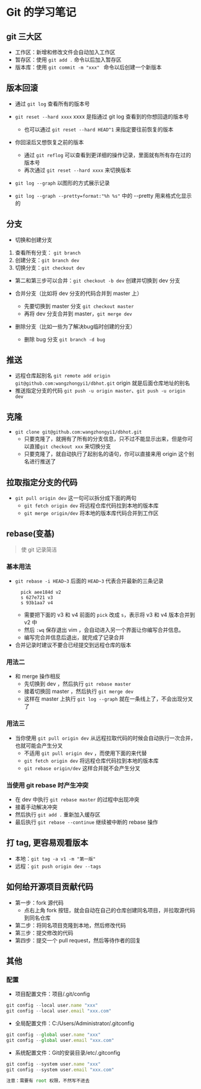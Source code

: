 # Git 的学习笔记

## git 三大区
- 工作区：新增和修改文件会自动加入工作区
- 暂存区：使用 `git add .` 命令以后加入暂存区
- 版本库：使用 `git commit -m "xxx" ` 命令以后创建一个新版本

## 版本回滚
- 通过 `git log` 查看所有的版本号
- `git reset --hard xxxx` xxxx 是指通过 git log 查看到的你想回退的版本号
  + 也可以通过 `git reset --hard HEAD^1` 来指定要往前恢复的版本
  
- 你回滚后又想恢复之前的版本
  + 通过 `git reflog` 可以查看到更详细的操作记录，里面就有所有存在过的版本号
  + 再次通过 `git reset --hard xxxx` 来切换版本
- `git log --graph` 以图形的方式展示记录
- `git log --graph --pretty=format:"%h %s"` 中的 --pretty 用来格式化显示的

## 分支
- 切换和创建分支
1. 查看所有分支： `git branch` 
2. 创建分支：`git branch dev`
3. 切换分支：`git checkout dev`
  + 第二和第三步可以合并：`git checkout -b dev` 创建并切换到 dev 分支

- 合并分支（比如将 dev 分支的代码合并到 master 上）
  + 先要切换到 master 分支 `git checkout master`
  + 再将 dev 分支合并到 master，`git merge dev`

- 删除分支（比如一些为了解决bug临时创建的分支）
  + 删除 bug 分支 `git branch -d bug`

## 推送
- 远程仓库起别名 `git remote add origin git@github.com:wangzhongyi1/dbhot.git` origin 就是后面仓库地址的别名
- 推送指定分支的代码 `git push -u origin master`、`git push -u origin dev`

## 克隆
- `git clone git@github.com:wangzhongyi1/dbhot.git`
  + 只要克隆了，就拥有了所有的分支信息，只不过不能显示出来，但是你可以直接`git checkout xxx` 来切换分支
  + 只要克隆了，就自动执行了起别名的语句，你可以直接来用 origin 这个别名进行推送了

## 拉取指定分支的代码
- `git pull origin dev` 这一句可以拆分成下面的两句
  + `git fetch origin dev` 将远程仓库代码拉到本地的版本库
  + `git merge origin/dev` 将本地的版本库代码合并到工作区

## rebase(变基)
> 使 git 记录简洁
### 基本用法
- `git rebase -i HEAD~3` 后面的 `HEAD~3` 代表合并最新的三条记录
  ```git
    pick aee184d v2
    s 627e721 v3
    s 93b1aa7 v4
  ```
  + 需要把下面的 v3 和 v4 前面的 `pick` 改成 `s`，表示将 v3 和 v4 版本合并到 v2 中
  + 然后 `:wq` 保存退出 vim ，会自动进入另一个界面让你编写合并信息。
  + 编写完合并信息后退出，就完成了记录合并
- 合并记录时建议不要合已经提交到远程仓库的版本
### 用法二
- 和 merge 操作相反
  + 先切换到 dev ，然后执行 `git rebase master`
  + 接着切换回 master ，然后执行 `git merge dev`
  + 这样在 master 上执行 `git log --graph` 就在一条线上了，不会出现分叉了
### 用法三
- 当你使用 `git pull origin dev` 从远程拉取代码的时候会自动执行一次合并，也就可能会产生分叉
  + 不适用 `git pull origin dev` ，而使用下面的来代替
  + `git fetch origin dev` 将远程仓库代码拉到本地的版本库
  + `git rebase origin/dev` 这样合并就不会产生分叉
### 当使用 git rebase 时产生冲突
- 在 dev 中执行 `git rebase master` 的过程中出现冲突
- 接着手动解决冲突
- 然后执行 `git add .` 重新加入缓存区
- 最后执行 `git rebase --continue` 继续被中断的 rebase 操作

## 打 tag, 更容易观看版本
- 本地：`git tag -a v1 -m "第一版"`
- 远程：`git push origin dev --tags`

## 如何给开源项目贡献代码
- 第一步：fork 源代码
  + 点右上角 fork 按钮，就会自动在自己的仓库创建同名项目，并拉取源代码到同名仓库
- 第二步：将同名项目克隆到本地，然后修改代码
- 第三步：提交修改的代码
- 第四步：提交一个 pull request，然后等待作者的回复


## 其他

### 配置
- 项目配置文件：项目/.git/config
```js
git config --local user.name "xxx"
git config --local user.email "xxx.com"
```
- 全局配置文件：C:/Users/Administrator/.gitconfig
```js
git config --global user.name "xxx"
git config --global user.email "xxx.com"
```
- 系统配置文件：Git的安装目录/etc/.gitconfig
```js
git config --system user.name "xxx"
git config --system user.email "xxx.com"

注意：需要有 root 权限，不然写不进去
```


